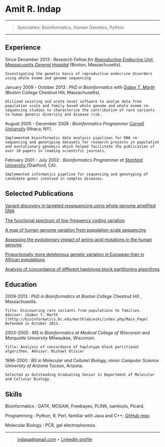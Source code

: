 Amit R. Indap
=========================

----

>  Specialties: Bioinformatics, Human Genetics, Python


----

Experience
--------------------

Since December 2013 
:   *Research Fellow for [Reproductive Endocrine Unit, Massacusetts General Hospital](http://www.massgeneral.org/reproductiveendocrine//)*
    (Boston, Massachusetts).

    Investigating the genetic basis of reproductive endocrine disorders using whole exome and genome sequencing

January 2009 - October 2013
:   *PhD in Bioinformatics with
    [Gabor T. Marth](http://bioinformatics.bc.edu/marthlab/wiki/index.php/Main_Page)* (Boston College Chestnut Hill, Massachusetts).

    Utilized existing and wrote novel software to analye data from population scale and family based whole genome and whole exome re-sequencing studies to characterize the contribution of rare variants to human genetic diversity and disease risk. 

August 2005 - December 2008 
:   *Bioinformatics Programmer [Cornell University](http://www.cornell.edu/)*
    (Ithaca, NY).

    Implemented bioinformatic data analysis pipelines for DNA re-sequencing and genotyping datasets for research projects in population and evolutionary genomics which helped facilitate the publication of over 10 papers in leading scientific journals.

February 2001 - July 2002 
:   *Bioinformatics Programmer at [ Stanford University ](http://www.stanford.edu)* (Stanford,
    CA).

    Implemented informatics pipeline for sequencing and genotyping of candidate genes involved in complex diseases.

Selected Publications 
----------------------------------

[Variant discovery in targeted resequencing using whole genome amplified DNA](http://www.ncbi.nlm.nih.gov/pubmed/23837845)



[The functional spectrum of low-frequency coding variation](http://www.ncbi.nlm.nih.gov/pubmed/21917140)



[A map of human genome variation from population-scale sequencing](http://www.ncbi.nlm.nih.gov/pubmed/20981092)

   


[Assessing the evolutionary impact of amino acid mutations in the human genome](http://www.ncbi.nlm.nih.gov/pubmed/18516229)



[Proportionally more deleterious genetic variation in European than in African populations](http://www.ncbi.nlm.nih.gov/pubmed/18288194)



[Analysis of concordance of different haplotype block partitioning algorithms](http://www.ncbi.nlm.nih.gov/pubmed/16356172)




Education
---------

2009-2013
:   *PhD in Bioinformatics at Boston College*
    Chestnut Hill , Massachusetts.

    Title: Discovering rare variants from populations to families. Advisor: [Gabor T. Marth
    ](http://bioinformatics.bc.edu/marthlab/wiki/index.php/Main_Page)
    Defended in October 2013.

2003-2005
:   *MS in Bioinformatics at Medical College of Wisconsin and Marquette University* 
	Milwaukee, Wisconsin.

    Title: Analysis of concordance of haplotype block partitional algorithms. Advisor: Michael Olivier

1996-2000
:   *BS in Molecular and Cellularl Biology, minor Computer Science University of Arizona* 	Tucson, Arizona.

    Selected as Outstanding Graduating Senior in Department of Molecular and Cellular Biology.

Skills
------------------------

Bioinformatics
: GATK, MOSAIK, Freebayes, PLINK, samtools, Picard.

Programming
: Python, R, Perl, familiar with Java and C++, [GitHub repo](https://github.com)

Molecular Biology
: PCR, gel electrophoresis.

----

> <indapa@gmail.com> • [LinkedIn profile](http://www.linkedin.com/in/aindap)

